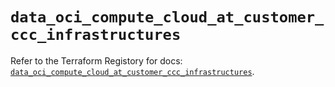 # `data_oci_compute_cloud_at_customer_ccc_infrastructures`

Refer to the Terraform Registory for docs: [`data_oci_compute_cloud_at_customer_ccc_infrastructures`](https://registry.terraform.io/providers/oracle/oci/6.18.0/docs/data-sources/compute_cloud_at_customer_ccc_infrastructures).
